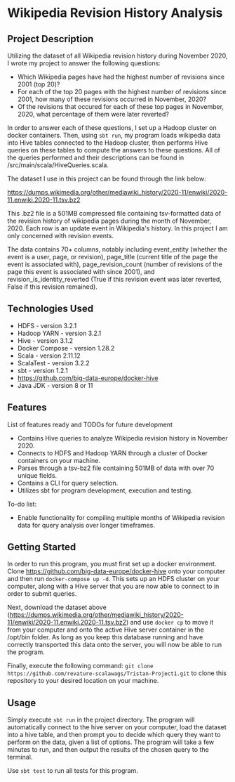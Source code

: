 # Wikipedia Revision History Analysis

## Project Description

Utilizing the dataset of all Wikipedia revision history during November 2020, I wrote my project to answer the following questions:

- Which Wikipedia pages have had the highest number of revisions since 2001 (top 20)?
- For each of the top 20 pages with the highest number of revisions since 2001, how many of these revisions occurred in November, 2020?
- Of the revisions that occured for each of these top pages in November, 2020, what percentage of them were later reverted?

In order to answer each of these questions, I set up a Hadoop cluster on docker containers. Then, using ```sbt run```, my program loads 
wikipedia data into Hive tables connected to the Hadoop cluster, then performs Hive queries on these tables to compute the answers to 
these questions. All of the queries performed and their descriptions can be found in /src/main/scala/HiveQueries.scala.

The dataset I use in this project can be found through the link below:

https://dumps.wikimedia.org/other/mediawiki_history/2020-11/enwiki/2020-11.enwiki.2020-11.tsv.bz2

This .bz2 file is a 501MB compressed file containing tsv-formatted data of the 
revision history of wikipedia pages during the month of November, 2020. Each
row is an update event in Wikipedia's history. In this project I am only concerned 
with revision events. 

The data contains 70+ columns, notably including event_entity (whether the event is a user, 
page, or revision), page_title (current title of the page the event is associated
with), page_revision_count (number of revisions of the page this event is associated 
with since 2001), and revision_is_identity_reverted (True if this revision event was 
later reverted, False if this revision remained).

## Technologies Used

* HDFS - version 3.2.1
* Hadoop YARN - version 3.2.1
* Hive - version 3.1.2
* Docker Compose - version 1.28.2
* Scala - version 2.11.12
* ScalaTest - version 3.2.2
* sbt - version 1.2.1
* https://github.com/big-data-europe/docker-hive
* Java JDK - version 8 or 11

## Features

List of features ready and TODOs for future development
* Contains Hive queries to analyze Wikipedia revision history in November 2020.
* Connects to HDFS and Hadoop YARN through a cluster of Docker containers on your machine.
* Parses through a tsv-bz2 file containing 501MB of data with over 70 unique fields.
* Contains a CLI for query selection.
* Utilizes sbt for program development, execution and testing.

To-do list:
* Enable functionality for compiling multiple months of Wikipedia revision data for query analysis over longer timeframes.

## Getting Started
   
In order to run this program, you must first set up a docker environment. Clone https://github.com/big-data-europe/docker-hive 
onto your computer and then run ```docker-compose up -d```. This sets up an HDFS cluster on your computer, along with a Hive 
server that you are now able to connect to in order to submit queries. 

Next, download the dataset above (https://dumps.wikimedia.org/other/mediawiki_history/2020-11/enwiki/2020-11.enwiki.2020-11.tsv.bz2) 
and use ```docker cp``` to move it from your computer and onto the active Hive server container in the /opt/bin folder. As long as 
you keep this database running and have correctly transported this data onto the server, you will now be able to run the program.

Finally, execute the following command: ```git clone https://github.com/revature-scalawags/Tristan-Project1.git``` to clone this repository
to your desired location on your machine. 

## Usage

Simply execute ```sbt run``` in the project directory. The program will automatically connect 
to the hive server on your computer, load the dataset into a hive table, and then prompt you to decide which query
they want to perform on the data, given a list of options. The program will take a few minutes to run, and then output
the results of the chosen query to the terminal.

Use ```sbt test``` to run all tests for this program.
